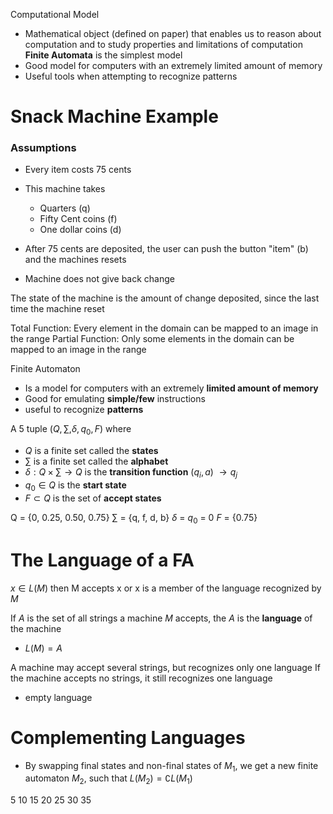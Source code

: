 Computational Model
- Mathematical object (defined on paper) that enables us to reason about computation and to study properties and limitations of computation
**Finite Automata** is the simplest model
- Good model for computers with an extremely limited amount of memory 
- Useful tools when attempting to recognize patterns
# Snack Machine Example
### Assumptions
- Every item costs 75 cents
- This machine takes
	- Quarters (q)
	- Fifty Cent coins (f)
	- One dollar coins (d)

- After 75 cents are deposited, the user can push the button "item" (b) and the machines resets
- Machine does not give back change


The state of the machine is the amount of change deposited, since the last time the machine reset

Total Function: Every element in the domain can be mapped to an image in the range
Partial Function:  Only some elements in the domain can be mapped to an image in the range

Finite Automaton 
- Is a model for computers with an extremely **limited amount of memory**
- Good for emulating **simple/few** instructions
- useful to recognize **patterns**

A 5 tuple ($Q,\sum,\delta, q_{0},F$) where
- $Q$ is a finite set called the **states**
- $\sum$ is a finite set called the **alphabet**
- $\delta: Q\times \sum \rightarrow Q$ is the **transition function** ($q_{i}, a$) $\rightarrow q_{j}$
- $q_{0}\in Q$ is the **start state**
- $F \subset Q$ is the set of **accept states**


Q = {0, 0.25, 0.50, 0.75}
$\sum$ = {q, f, d, b}
$\delta$  = 
$q_{0}$ = 0
$F$ = {0.75} 

# The Language of a FA
$x \in L(M)$ then M accepts x or x is a member of the language recognized by $M$ 

If $A$ is the set of all strings a machine $M$ accepts, the $A$ is the **language** of the machine 
- $L(M) = A$ 

A machine may accept several strings, but recognizes only one language
If the machine accepts no strings, it still recognizes one language 
- empty language
# Complementing Languages
- By swapping final states and non-final states of $M_{1}$,  we get a new finite automaton $M_{2}$, such that $L(M_{2}) = \complement{L(M_{1})}$ 


5 10 15 20 25 30 35


